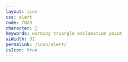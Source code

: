 ```yaml
---
layout: icon
css: alert
code: f02d
character: 
keywords: warning triangle exclamation point
uiWidth: 32
permalink: /icon/alert/
isIcon: true
---
```

